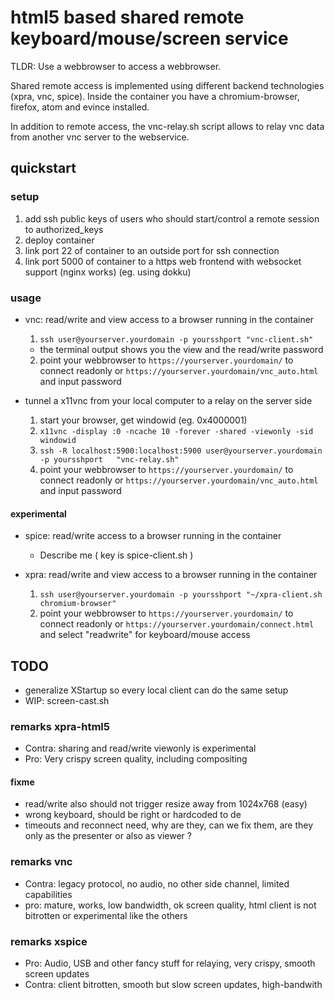# html5 based shared remote keyboard/mouse/screen service

TLDR: Use a webbrowser to access a webbrowser.

Shared remote access is implemented using different backend technologies (xpra, vnc, spice).
Inside the container you have a chromium-browser, firefox, atom and evince installed.

In addition to remote access,
the vnc-relay.sh script allows to relay vnc data from another vnc server to the webservice.

## quickstart

### setup
1. add ssh public keys of users who should start/control a remote session to authorized_keys
2. deploy container
  1. link port 22 of container to an outside port for ssh connection
  2. link port 5000 of container to a https web frontend with websocket support (nginx works)
    (eg. using dokku)

### usage

* vnc: read/write and view access to a browser running in the container
  1. `ssh user@yourserver.yourdomain -p yoursshport "vnc-client.sh"`
    * the terminal output shows you the view and the read/write password
  2. point your webbrowser to `https://yourserver.yourdomain/` to connect readonly or
    `https://yourserver.yourdomain/vnc_auto.html` and input password

* tunnel a x11vnc from your local computer to a relay on the server side
  1. start your browser, get windowid (eg. 0x4000001)
  2. `x11vnc -display :0 -ncache 10 -forever -shared -viewonly -sid windowid`
  2. `ssh -R localhost:5900:localhost:5900 user@yourserver.yourdomain -p yoursshport   "vnc-relay.sh"`
  3. point your webbrowser to `https://yourserver.yourdomain/` to connect readonly or
    `https://yourserver.yourdomain/vnc_auto.html` and input password

#### experimental

* spice: read/write access to a browser running in the container
  * Describe me ( key is spice-client.sh )

* xpra: read/write and view access to a browser running in the container
  1. `ssh user@yourserver.yourdomain -p yoursshport "~/xpra-client.sh chromium-browser"`
  2. point your webbrowser to `https://yourserver.yourdomain/` to connect readonly or
    `https://yourserver.yourdomain/connect.html` and select "readwrite" for keyboard/mouse access

## TODO

* generalize XStartup so every local client can do the same setup
* WIP: screen-cast.sh

### remarks xpra-html5
 * Contra: sharing and read/write viewonly is experimental
 * Pro: Very crispy screen quality, including compositing

#### fixme
 * read/write also should not trigger resize away from 1024x768 (easy)
 * wrong keyboard, should be right or hardcoded to de
 * timeouts and reconnect need, why are they, can we fix them, are they only as the presenter or also as viewer ?

### remarks vnc

* Contra: legacy protocol, no audio, no other side channel, limited capabilities
* pro: mature, works, low bandwidth, ok screen quality, html client is not bitrotten or experimental like the others

### remarks xspice

* Pro: Audio, USB and other fancy stuff for relaying, very crispy, smooth screen updates
* Contra: client bitrotten, smooth but slow screen updates, high-bandwith
